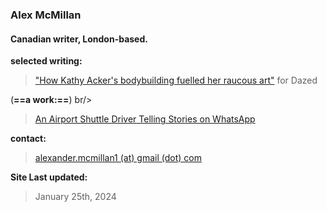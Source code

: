 ### Alex McMillan
#### Canadian writer, London-based. <br/>

**selected writing:** <br/>
> ["How Kathy Acker's bodybuilding fuelled her raucous art"](https://www.dazeddigital.com/beauty/article/60601/1/kathy-acker-bodybuilding-fuelled-her-raucous-art-eileen-myles-poet-writer 'Dazed Article') for Dazed <br/>

(**==a work:==**) br/>
> [An Airport Shuttle Driver Telling Stories on WhatsApp]() <br/>

**contact:** <br/>
> [alexander.mcmillan1 (at) gmail (dot) com](alexander.mcmillan1@gmail.com) <br/>

**Site Last updated:** <br/>
> January 25th, 2024
